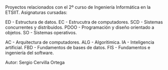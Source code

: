 Proyectos relacionados con el 2º curso de Ingeniería Informática en la ETSIIT.
Asignaturas cursadas:

ED    - Estructura de datos.
EC    - Estrucutra de computadores.
SCD   - Sistemas concurrentes y distribuidos.
PDOO  - Programación y diseño orientado a objetos.
SO    - Sistemas operativos.

AC    - Arquitectura de computadores.
ALG   - Algorítimica.
IA    - Inteligencia artificial.
FBD   - Fundamentos de bases de datos.
FIS   - Fundamentos e ingeniería del software.



Autor: Sergio Cervilla Ortega
